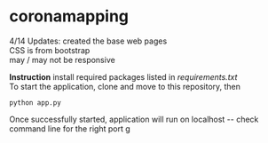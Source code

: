 # coronamapping

4/14 Updates:
created the base web pages <br>
CSS is from bootstrap <br>
may / may not be responsive <br>

<strong>Instruction</strong>
install required packages listed in <i>requirements.txt</i></br>
To start the application, clone and move to this repository, then <br>
```
python app.py
```
Once successfully started, application will run on localhost -- check command line for the right port
g
